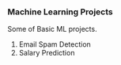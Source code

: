 ### Machine Learning Projects
Some of Basic ML projects.
1. Email Spam Detection
2. Salary Prediction
